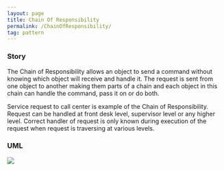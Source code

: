 ```yaml
---
layout: page
title: Chain Of Responsibility
permalink: /ChainOfResponsibility/
tag: pattern
---
```




### Story 

The Chain of Responsibility allows an object to send a command without knowing which object will receive and handle it. 
The request is sent from one object to another making them parts of a chain and each object in this chain can handle the command, pass it on or do both. 

Service request to call center is example of the Chain of Responsibility. 
Request can be handled at front desk level, supervisor level or any higher level. 
Correct handler of request is only known during execution of the request when request is traversing at various levels. 






### UML 
![]({{site.baseurl}}/assets/img/state.png)
